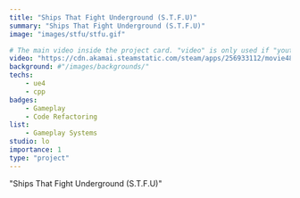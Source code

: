 ```yaml
---
title: "Ships That Fight Underground (S.T.F.U)"
summary: "Ships That Fight Underground (S.T.F.U)"
image: "images/stfu/stfu.gif"

# The main video inside the project card. "video" is only used if "youtube" is not defined.
video: "https://cdn.akamai.steamstatic.com/steam/apps/256933112/movie480_vp9.webm?t=1678321038"
background: #"/images/backgrounds/"
techs:
    - ue4
    - cpp
badges:
    - Gameplay
    - Code Refactoring
list:
    - Gameplay Systems
studio: lo
importance: 1
type: "project"
---
```


"Ships That Fight Underground (S.T.F.U)"